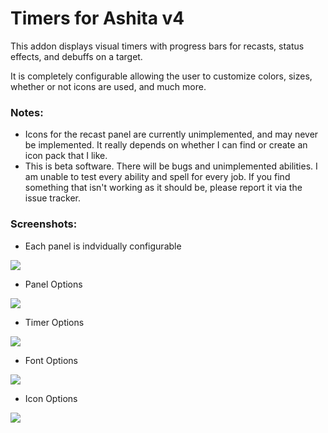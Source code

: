 # Timers for Ashita v4

This addon displays visual timers with progress bars for recasts, status effects, and debuffs on a target.

It is completely configurable allowing the user to customize colors, sizes, whether or not icons are used, and much more.

### Notes:
- Icons for the recast panel are currently unimplemented, and may never be implemented.  It really depends on whether I can find or create an icon pack that I like.
- This is beta software.  There will be bugs and unimplemented abilities.  I am unable to test every ability and spell for every job.  If you find something that isn't working as it should be, please report it via the issue tracker.

### Screenshots:
- Each panel is indvidually configurable

![](https://user-images.githubusercontent.com/1181733/151686047-984cbf9d-1d53-4c1c-bf36-5d8cca8cdd42.png)
- Panel Options

![](https://user-images.githubusercontent.com/1181733/151686050-f6852c3f-02c9-413c-9e09-ca44104f557b.png)
- Timer Options

![](https://user-images.githubusercontent.com/1181733/151686051-9d91f4b8-cf20-4bf3-95c5-0407034d8616.png)
- Font Options

![](https://user-images.githubusercontent.com/1181733/151686052-721400f2-57f2-43d9-b52c-3881a69ebe3e.png)
- Icon Options

![](https://user-images.githubusercontent.com/1181733/151686053-96601efb-fb10-4949-aa4d-22cc76dbc82b.png)
